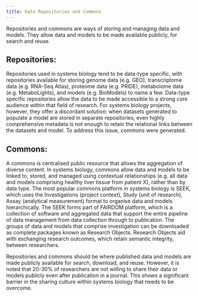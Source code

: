```yaml
---
title: Data Repositories and Commons
---
```


Repositories and commons are ways of storing and managing data and models. They allow data and models to be made available publicly, for search and reuse. 

## Repositories:
Repositories used in systems biology tend to be data-type specific, with repositories available for storing genome data (e.g. GEO), transcriptome data (e.g. RNA-Seq Atlas), proteome data (e.g. PRIDE), metabolome data (e.g. MetaboLights), and models (e.g. BioModels) to name a few. 
Data-type specific repositories allow the data to be made accessible to a strong core audience within that field of research. For systems biology projects, however, they offer a discordant solution: when datasets generated to populate a model are stored in separate repositories, 
even highly comprehensive metadata is not enough to retain the relational links between the datasets and model. To address this issue, commons were generated.

## Commons:
A commons is centralised public resource that allows the aggregation of diverse content. In systems biology, commons allow data and models to be linked to, stored, and managed using contextual relationships (e.g. all data and models comprising healthy liver tissue from patient X), 
rather than by data type. The most popular commons platform in systems biology is SEEK, which uses the Investigations (project context), Study (unit of research), Assay (analytical measurement) format to organise data and models hierarchically. The SEEK forms part of FAIRDOM platform, 
which is a collection of software and aggregated data that support the entire pipeline of data management from data collection through to publication. The groups of data and models that comprise investigation can be downloaded as complete packages known as Research Objects. 
Research Objects aid with exchanging research outcomes, which retain semantic integrity, between researchers.

Repositories and commons should be where published data and models are made publicly available for search, download, and reuse. 
However, it is noted that 20-30% of researchers are not willing to share their data or models publicly even after publication in a journal. 
This shows a significant barrier in the sharing culture within systems biology that needs to be overcome.
